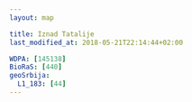 ```yaml
---
layout: map

title: Iznad Tatalije
last_modified_at: 2018-05-21T22:14:44+02:00

WDPA: [145138]
BioRaS: [440]
geoSrbija:
  L1_183: [44]
---
```

